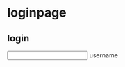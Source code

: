 
# <centre>loginpage</centre>
<html>
<head>

  <link rel="stylesheet" type="text/css" href="style.css">
</head>
  <body>
          <div class="wrapper">
              <div class="from-wrapper sign-in" >
                <form action="">
                   <h2> login</h2>
                  <input type="text" required>
                  <label for="">username</label> </div>
          </div>
    
                   
              
  </body>

</html>

